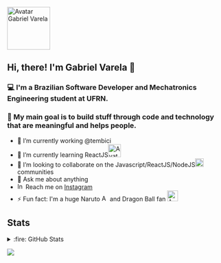 <p align="left">
   <img src="https://user-images.githubusercontent.com/22225821/99890359-0dbc3f00-2c3d-11eb-8722-3b7c6e3d4dc3.png" alt="Avatar Gabriel Varela" border="0" width="100">
</p>

## Hi, there! I'm Gabriel Varela 👋

### :computer: I'm a Brazilian Software Developer and Mechatronics Engineering student at UFRN.

### :dart: My main goal is to build stuff through code and technology that are meaningful and helps people.

- 🔭 I’m currently working @tembici
- 🌱 I’m currently learning ReactJS<img src="https://user-images.githubusercontent.com/22225821/99891807-bd4cdd80-2c4c-11eb-9f19-244a55bbaf48.png" alt="Avatar React" border="0" width="30">
- 👯 I’m looking to collaborate on the Javascript/ReactJS/NodeJS<img src="https://user-images.githubusercontent.com/22225821/99891904-b1155000-2c4d-11eb-8295-4c6927f36b84.png" alt="Avatar JS" border="0" width="20"> communities
- 💬 Ask me about anything
- <img src="https://upload.wikimedia.org/wikipedia/commons/thumb/a/a5/Instagram_icon.png/1200px-Instagram_icon.png" alt="Instagram" border="0" width="15" /> Reach me on [Instagram](https://www.instagram.com/gabrielvrl.dev/)
- ⚡ Fun fact: I'm a huge Naruto <img src="https://user-images.githubusercontent.com/22225821/99891010-119f8f80-2c44-11eb-96ec-5fb56fdf05b3.png" alt="Avatar Konoha" border="0" width="15"> and Dragon Ball fan <img src="https://user-images.githubusercontent.com/22225821/99891021-2e3bc780-2c44-11eb-850c-d8299707cf3c.png" alt="Avatar Goku" border="0" width="25">

## Stats

<details>
  <summary>:fire: GitHub Stats</summary>
  <img align="left" alt="codeSTACKr's GitHub Stats" src="https://github-readme-stats.codestackr.vercel.app/api?username=gabrielvrl&show_icons=true&hide_border=true" />
</details>

![](https://komarev.com/ghpvc/?username=gabrielvrl)
